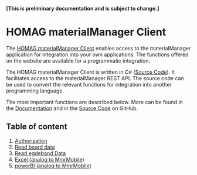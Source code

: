 <strong>[This is preliminary documentation and is subject to change.]</strong>

# HOMAG materialManager Client

The [HOMAG materialManager Client](./homagconnect.materialmanager.client.materialmanagerclient.md) enables access to the materialManager application for integration into your own applications. The functions offered on the website are available for a programmatic integration.

The HOMAG materialManager Client is written in C# ([Source Code](./../Client/IntelliDivideClient.cs)). It facilitates access to the materialManager REST API. The source code can be used to convert the relevant functions for integration into another programming language.

The most important functions are described below. More can be found in the [Documentation](./homagconnect.materialmanager.client.materialmanagerclient.md) and in the [Source Code](./../Client/MaterialManagerClient.cs) on GitHub.

## Table of content

1. [Authorization](Authorization/Authorization.md)
2. [Read board data](HomagConnectMaterialManagerClient/Boards/HomagConnectMaterialManagerClientBoards.md)
3. [Read egdeband Data](HomagConnectMaterialManagerClient/Edgebands/HomagConnectMaterialManagerClientEdgebands.md)
4. [Excel (analog to MmrMobile)](../../MmrMobile/Documentation/Excel/README.md)
5. [powerBI (analog to MmrMobile)](../../MmrMobile/Documentation/powerBI/README.md)